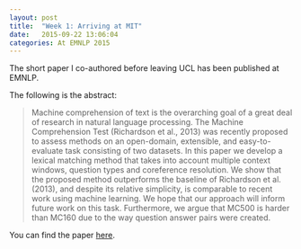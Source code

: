```yaml
---
layout: post
title:  "Week 1: Arriving at MIT"
date:   2015-09-22 13:06:04
categories: At EMNLP 2015
---
```


The short paper I co-authored before leaving UCL has been published at EMNLP.

The following is the abstract:

> Machine comprehension of text is the
overarching goal of a great deal of research
in natural language processing. The
Machine Comprehension Test (Richardson
et al., 2013) was recently proposed to
assess methods on an open-domain, extensible,
and easy-to-evaluate task consisting
of two datasets. In this paper we develop
a lexical matching method that takes into
account multiple context windows, question
types and coreference resolution. We
show that the proposed method outperforms
the baseline of Richardson et al.
(2013), and despite its relative simplicity,
is comparable to recent work using machine
learning. We hope that our approach
will inform future work on this task. Furthermore,
we argue that MC500 is harder
than MC160 due to the way question answer
pairs were created.

You can find the paper [here](http://www.emnlp2015.org/proceedings/EMNLP/pdf/EMNLP197.pdf).